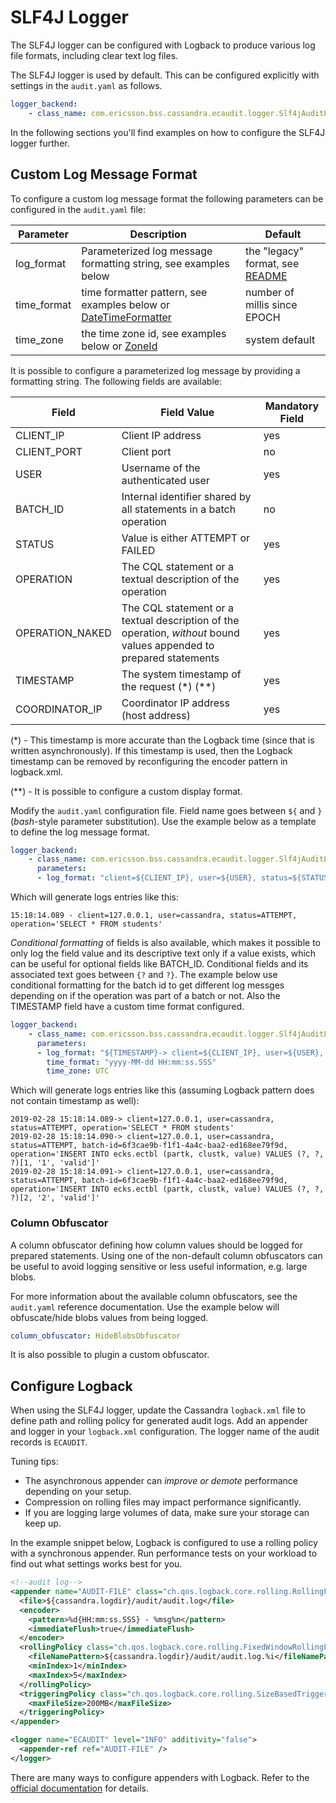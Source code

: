 # SLF4J Logger

The SLF4J logger can be configured with Logback to produce various log file formats,
including clear text log files.

The SLF4J logger is used by default.
This can be configured explicitly with settings in the ```audit.yaml``` as follows.

```YAML
logger_backend:
    - class_name: com.ericsson.bss.cassandra.ecaudit.logger.Slf4jAuditLogger
```

In the following sections you'll find examples on how to configure the SLF4J logger further.


## Custom Log Message Format

To configure a custom log message format the following parameters can be configured in the ```audit.yaml``` file:

| Parameter   | Description                                                       | Default |
| ----------- | ----------------------------------------------------------------- | --------------- |
| log_format  | Parameterized log message formatting string, see examples below  | the "legacy" format, see [README](../README.md) |
| time_format | time formatter pattern, see examples below or [DateTimeFormatter](https://docs.oracle.com/javase/8/docs/api/java/time/format/DateTimeFormatter.html#patterns) | number of millis since EPOCH |
| time_zone   | the time zone id, see examples below or [ZoneId](https://docs.oracle.com/javase/8/docs/api/java/time/ZoneId.html#of-java.lang.String-) | system default |

It is possible to configure a parameterized log message by providing a formatting string.
The following fields are available:

| Field          | Field Value                                                       | Mandatory Field |
| -------------- | ----------------------------------------------------------------- | --------------- |
| CLIENT_IP      | Client IP address                                                 | yes             |
| CLIENT_PORT    | Client port                                                       | no              |
| USER           | Username of the authenticated user                                | yes             |
| BATCH_ID       | Internal identifier shared by all statements in a batch operation | no              |
| STATUS         | Value is either ATTEMPT or FAILED                                 | yes             |
| OPERATION      | The CQL statement or a textual description of the operation       | yes             |
| OPERATION_NAKED | The CQL statement or a textual description of the operation, *without* bound values appended to prepared statements | yes |
| TIMESTAMP      | The system timestamp of the request (\*) (**)                     | yes             |
| COORDINATOR_IP | Coordinator IP address (host address)                             | yes             |

(*) - This timestamp is more accurate than the Logback time (since that is written asynchronously).
If this timestamp is used, then the Logback timestamp can be removed by reconfiguring the encoder pattern in logback.xml.

(**) - It is possible to configure a custom display format.

Modify the ```audit.yaml``` configuration file.
Field name goes between ```${``` and ```}``` (*bash*-style parameter substitution).
Use the example below as a template to define the log message format.

```YAML
logger_backend:
    - class_name: com.ericsson.bss.cassandra.ecaudit.logger.Slf4jAuditLogger
      parameters:
      - log_format: "client=${CLIENT_IP}, user=${USER}, status=${STATUS}, operation='${OPERATION}'"
```

Which will generate logs entries like this:

```
15:18:14.089 - client=127.0.0.1, user=cassandra, status=ATTEMPT, operation='SELECT * FROM students'
```

*Conditional formatting* of fields is also available, which makes it possible to only log the field value and
its descriptive text only if a value exists, which can be useful for optional fields like BATCH_ID.
Conditional fields and its associated text goes between ```{?``` and ```?}```.
The example below use conditional formatting for the batch id to get different log messges depending on if the operation
was part of a batch or not. Also the TIMESTAMP field have a custom time format configured.

```YAML
logger_backend:
    - class_name: com.ericsson.bss.cassandra.ecaudit.logger.Slf4jAuditLogger
      parameters:
      - log_format: "${TIMESTAMP}-> client=${CLIENT_IP}, user=${USER}, status=${STATUS}, {?batch-id=${BATCH_ID}, ?}operation='${OPERATION}'"
        time_format: "yyyy-MM-dd HH:mm:ss.SSS"
        time_zone: UTC
```

Which will generate logs entries like this (assuming Logback pattern does not contain timestamp as well):

```
2019-02-28 15:18:14.089-> client=127.0.0.1, user=cassandra, status=ATTEMPT, operation='SELECT * FROM students'
2019-02-28 15:18:14.090-> client=127.0.0.1, user=cassandra, status=ATTEMPT, batch-id=6f3cae9b-f1f1-4a4c-baa2-ed168ee79f9d, operation='INSERT INTO ecks.ectbl (partk, clustk, value) VALUES (?, ?, ?)[1, '1', 'valid']'
2019-02-28 15:18:14.091-> client=127.0.0.1, user=cassandra, status=ATTEMPT, batch-id=6f3cae9b-f1f1-4a4c-baa2-ed168ee79f9d, operation='INSERT INTO ecks.ectbl (partk, clustk, value) VALUES (?, ?, ?)[2, '2', 'valid']'
```

### Column Obfuscator

A column obfuscator defining how column values should be logged for prepared statements. Using one of the non-default column obfuscators
can be useful to avoid logging sensitive or less useful information, e.g. large blobs.

For more information about the available column obfuscators, see the ```audit.yaml``` reference documentation.
Use the example below will obfuscate/hide blobs values from being logged.
```YAML
column_obfuscator: HideBlobsObfuscator
```
It is also possible to plugin a custom obfuscator.

## Configure Logback

When using the SLF4J logger, update the Cassandra ```logback.xml``` file to define path and rolling policy
for generated audit logs.
Add an appender and logger in your ```logback.xml``` configuration.
The logger name of the audit records is ```ECAUDIT```.

Tuning tips:
* The asynchronous appender can _improve or demote_ performance depending on your setup.
* Compression on rolling files may impact performance significantly.
* If you are logging large volumes of data, make sure your storage can keep up.

In the example snippet below,
Logback is configured to use a rolling policy with a synchronous appender.
Run performance tests on your workload to find out what settings works best for you.


```XML
<!--audit log-->
<appender name="AUDIT-FILE" class="ch.qos.logback.core.rolling.RollingFileAppender">
  <file>${cassandra.logdir}/audit/audit.log</file>
  <encoder>
    <pattern>%d{HH:mm:ss.SSS} - %msg%n</pattern>
    <immediateFlush>true</immediateFlush>
  </encoder>
  <rollingPolicy class="ch.qos.logback.core.rolling.FixedWindowRollingPolicy">
    <fileNamePattern>${cassandra.logdir}/audit/audit.log.%i</fileNamePattern>
    <minIndex>1</minIndex>
    <maxIndex>5</maxIndex>
  </rollingPolicy>
  <triggeringPolicy class="ch.qos.logback.core.rolling.SizeBasedTriggeringPolicy">
    <maxFileSize>200MB</maxFileSize>
  </triggeringPolicy>
</appender>

<logger name="ECAUDIT" level="INFO" additivity="false">
  <appender-ref ref="AUDIT-FILE" />
</logger>
```

There are many ways to configure appenders with Logback.
Refer to the [official documentation](https://logback.qos.ch/manual/appenders.html) for details.


